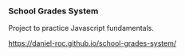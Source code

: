### School Grades System

Project to practice Javascript fundamentals.

https://daniel-roc.github.io/school-grades-system/
